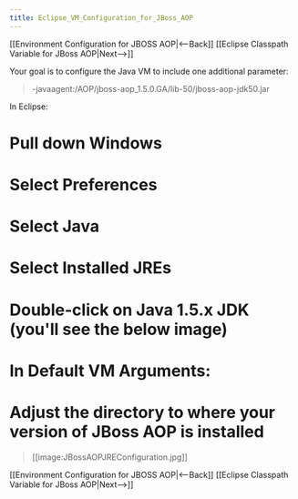 ```yaml
---
title: Eclipse_VM_Configuration_for_JBoss_AOP
---
```

[[Environment Configuration for JBOSS AOP|<--Back]] [[Eclipse Classpath Variable for JBoss AOP|Next-->]]

Your goal is to configure the Java VM to include one additional parameter:
> -javaagent:/AOP/jboss-aop_1.5.0.GA/lib-50/jboss-aop-jdk50.jar

In Eclipse:
# Pull down **Windows**
# Select **Preferences**
# Select **Java**
# Select **Installed JREs**
# Double-click on **Java 1.5.x JDK** (you'll see the below image)
# In **Default VM Arguments:**
# Adjust the directory to where your version of JBoss AOP is installed

> [[image:JBossAOPJREConfiguration.jpg]]

[[Environment Configuration for JBOSS AOP|<--Back]] [[Eclipse Classpath Variable for JBoss AOP|Next-->]]